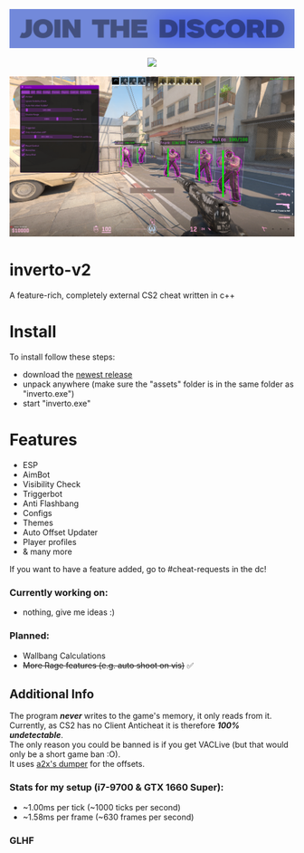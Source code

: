 <p align="center">
  <a href="https://discord.gg/pvSBbkvchr" target="_blank">
    <img src="https://github.com/devskiddlee/inverto-v2/blob/main/demo/join_the_discord.png">
	</a>
</p>

<p align="center">
  <a href="https://ko-fi.com/skiddlee" target="_blank">
    <img src="https://github.com/devskiddlee/inverto-v2/blob/main/demo/kofi.png">
  </a>
</p>

![demo pic](https://github.com/devskiddlee/inverto-v2/blob/main/demo/inverto.png)

# inverto-v2
A feature-rich, completely external CS2 cheat written in c++

# Install
To install follow these steps:
- download the [newest release](https://github.com/devskiddlee/inverto-v2/releases/tag/v2.1)
- unpack anywhere (make sure the "assets" folder is in the same folder as "inverto.exe")
- start "inverto.exe"

# Features
- ESP
- AimBot
- Visibility Check
- Triggerbot
- Anti Flashbang
- Configs
- Themes
- Auto Offset Updater
- Player profiles
- & many more

If you want to have a feature added, go to #cheat-requests in the dc!

### Currently working on:
- nothing, give me ideas :)

### Planned:
- Wallbang Calculations
- ~~More Rage features (e.g. auto shoot on vis)~~ ✅

## Additional Info
The program ***never*** writes to the game's memory, it only reads from it.<br>
Currently, as CS2 has no Client Anticheat it is therefore ***100% undetectable***.<br>
The only reason you could be banned is if you get VACLive (but that would only be a short game ban :O).<br>
It uses [a2x's dumper](https://github.com/a2x/cs2-dumper/) for the offsets.

### Stats for my setup (i7-9700 & GTX 1660 Super):
- ~1.00ms per tick  (~1000 ticks  per second)
- ~1.58ms per frame (~630  frames per second)

### GLHF
